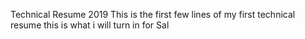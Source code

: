 Technical Resume 2019
This is the first few lines of my first technical resume 
this is what i will turn in for Sal 
